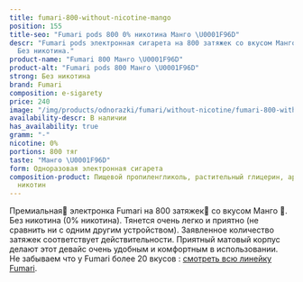 ```yaml
---
title: fumari-800-without-nicotine-mango
position: 155
title-seo: "Fumari pods 800 0% никотина Манго \U0001F96D"
descr: "Fumari pods электронная сигарета на 800 затяжек со вкусом Манго \U0001F96D.
  Без никотина."
product-name: "Fumari 800 Манго \U0001F96D"
product-alt: "Fumari pods 800 Манго \U0001F96D"
strong: Без никотина
brand: Fumari
composition: e-sigarety
price: 240
image: "/img/products/odnorazki/fumari/without-nicotine/fumari-800-without-nicotine-mango.png"
availability-descr: В наличии
has_availability: true
gramm: "-"
nicotine: 0%
portions: 800 тяг
taste: "Манго \U0001F96D"
form: Одноразовая электронная сигарета
composition-product: Пищевой пропиленгликоль, растительный глицерин, ароматизатор,
  никотин
---
```


Премиальная🥇 электронка Fumari на 800 затяжек💨 со вкусом Манго 🥭. Без никотина (0% никотина). Тянется очень легко и приятно (не сравнить ни с одним другим устройством). Заявленное количество затяжек соответствует действительности. Приятный матовый корпус делают этот девайс очень удобным и комфортным в использовании.<br>
Не забываем что у Fumari более 20 вкусов : [смотреть всю линейку Fumari](/fumari).